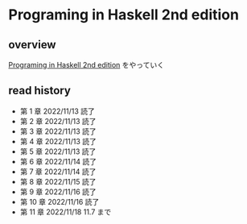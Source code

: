 # Programing in Haskell 2nd edition

## overview
[Programing in Haskell 2nd edition](https://www.lambdanote.com/collections/haskell) をやっていく

## read history

- 第  1 章 2022/11/13 読了
- 第  2 章 2022/11/13 読了
- 第  3 章 2022/11/13 読了
- 第  4 章 2022/11/13 読了
- 第  5 章 2022/11/13 読了
- 第  6 章 2022/11/14 読了
- 第  7 章 2022/11/14 読了
- 第  8 章 2022/11/15 読了
- 第  9 章 2022/11/16 読了
- 第 10 章 2022/11/16 読了
- 第 11 章 2022/11/18 11.7 まで